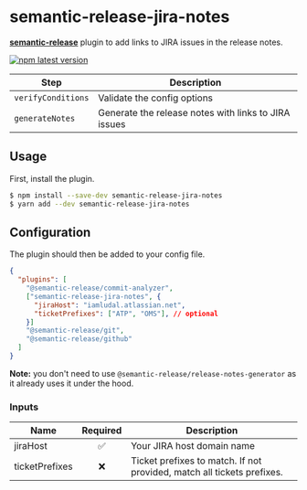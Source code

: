 # semantic-release-jira-notes

[**semantic-release**](https://github.com/semantic-release/semantic-release) plugin to add links to
JIRA issues in the release notes.

[![npm latest version](https://img.shields.io/npm/v/semantic-release-jira-notes/latest.svg)](https://www.npmjs.com/package/semantic-release-jira-notes)


| Step               | Description                                          |
| ------------------ | ---------------------------------------------------- |
| `verifyConditions` | Validate the config options                          |
| `generateNotes`    | Generate the release notes with links to JIRA issues |


## Usage

First, install the plugin.

```bash
$ npm install --save-dev semantic-release-jira-notes
$ yarn add --dev semantic-release-jira-notes
```


## Configuration

The plugin should then be added to your config file.

```json
{
  "plugins": [
    "@semantic-release/commit-analyzer",
    ["semantic-release-jira-notes", {
      "jiraHost": "iamludal.atlassian.net",
      "ticketPrefixes": ["ATP", "OMS"], // optional
    }]
    "@semantic-release/git",
    "@semantic-release/github"
  ]
}
```

**Note:** you don't need to use `@semantic-release/release-notes-generator` as it already uses
it under the hood.


### Inputs

| Name           | Required | Description                                                            |
| -------------- | :------: | ---------------------------------------------------------------------- |
| jiraHost       |    ✅     | Your JIRA host domain name                                             |
| ticketPrefixes |    ❌     | Ticket prefixes to match. If not provided, match all tickets prefixes. |

